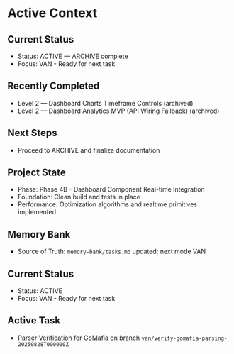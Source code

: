 # Active Context

## Current Status
- Status: ACTIVE — ARCHIVE complete
- Focus: VAN - Ready for next task

## Recently Completed
- Level 2 — Dashboard Charts Timeframe Controls (archived)
- Level 2 — Dashboard Analytics MVP (API Wiring Fallback) (archived)

## Next Steps
- Proceed to ARCHIVE and finalize documentation

## Project State
- Phase: Phase 4B - Dashboard Component Real-time Integration
- Foundation: Clean build and tests in place
- Performance: Optimization algorithms and realtime primitives implemented

## Memory Bank
- Source of Truth: `memory-bank/tasks.md` updated; next mode VAN


## Current Status
- Status: ACTIVE
- Focus: VAN - Ready for next task

## Active Task
- Parser Verification for GoMafia on branch `van/verify-gomafia-parsing-20250828T000000Z`
